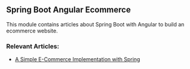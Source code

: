 ## Spring Boot Angular Ecommerce

This module contains articles about Spring Boot with Angular to build an ecommerce website. 

### Relevant Articles:
- [A Simple E-Commerce Implementation with Spring](https://www.baeldung.com/spring-angular-ecommerce)
